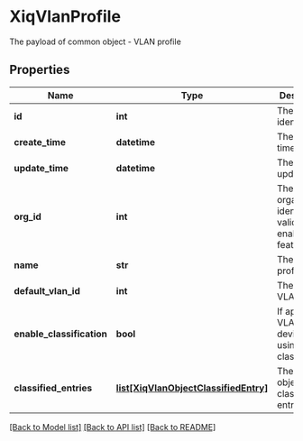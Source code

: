 # XiqVlanProfile

The payload of common object - VLAN profile
## Properties
Name | Type | Description | Notes
------------ | ------------- | ------------- | -------------
**id** | **int** | The unique identifier | 
**create_time** | **datetime** | The create time | 
**update_time** | **datetime** | The last update time | 
**org_id** | **int** | The organization identifier, valid when enabling HIQ feature | [optional] 
**name** | **str** | The VLAN profile name | 
**default_vlan_id** | **int** | The default VLAN ID | 
**enable_classification** | **bool** | If apply VLANs to devices using classification | 
**classified_entries** | [**list[XiqVlanObjectClassifiedEntry]**](XiqVlanObjectClassifiedEntry.md) | The VLAN object classified entries | [optional] 

[[Back to Model list]](../README.md#documentation-for-models) [[Back to API list]](../README.md#documentation-for-api-endpoints) [[Back to README]](../README.md)


